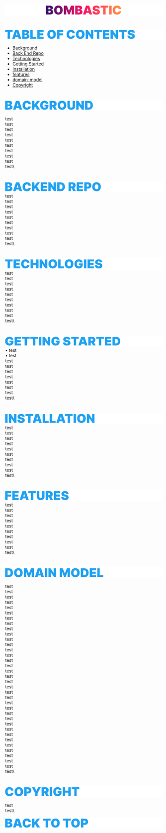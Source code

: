 <p id="bombastic"><p>

<!-- ![Bombastic](headers/inter-center-bombastic.png)  -->
![Bombastic](headers/inter-gradient-bombastic.png) 
#
![Table of Contents](headers/inter-toc.png) 

- [Background](#background) 
- [Back End Repo](#back-end-repo) 
- [Technologies](#technologies) 
- [Getting Started](#getting-started) 
- [Installation](#installation) 
- [features](#features) 
- [domain-model](#domain-model) 
- [Copyright](#copyright) 

#
<p id="background"><p>
<!-- For Table of Contents, anchor the banner image with corresponding p tag. -->

![Background](headers/inter-background.png) 

test\
test\
test\
test\
test\
test\
test\
test\
test\
test\
#
<p id="back-end-repo"><p>
<!-- For Table of Contents, anchor the banner image with corresponding p tag. -->

![Back End Repo](headers/inter-backend-repo.png) 
test\
test\
test\
test\
test\
test\
test\
test\
test\
test\
#
<p id="technologies"><p>
<!-- For Table of Contents, anchor the banner image with corresponding p tag. -->

![Technologies](headers/inter-technologies.png) 
test\
test\
test\
test\
test\
test\
test\
test\
test\
test\
#
<p id="getting-started"><p>
<!-- For Table of Contents, anchor the banner image with corresponding p tag. -->

![Getting Started](headers/inter-getting-started.png) 
• test\
• test\
test\
test\
test\
test\
test\
test\
test\
test\
#
<p id="installation"><p>
<!-- For Table of Contents, anchor the banner image with corresponding p tag. -->

![Installation](headers/inter-installation.png) 
test\
test\
test\
test\
test\
test\
test\
test\
test\
test\
#
<p id="features"><p>
<!-- For Table of Contents, anchor the banner image with corresponding p tag. -->

![Features](headers/inter-features.png) 
test\
test\
test\
test\
test\
test\
test\
test\
test\
test\
#
<p id="domain-model"><p>
<!-- For Table of Contents, anchor the banner image with corresponding p tag. -->

![Domain Model](headers/inter-domain-model.png) 

test\
test\
test\
test\
test\
test\
test\
test\
test\
test\
test\
test\
test\
test\
test\
test\
test\
test\
test\
test\
test\
test\
test\
test\
test\
test\
test\
test\
test\
test\
test\
test\
test\
test\
test\
test\
#
<p id="copyright"><p>
<!-- For Table of Contents, anchor the banner image with corresponding p tag. -->

![Copyright](headers/inter-copyright.png)  

test\
test\

<a href=#bombastic>![Back to Top](headers/inter-back-to-top.png)  










<!-- # Getting Started with Create React App

This project was bootstrapped with [Create React App](https://github.com/facebook/create-react-app).

## Available Scripts

In the project directory, you can run:

### `yarn start`

Runs the app in the development mode.\
Open [http://localhost:3000](http://localhost:3000) to view it in the browser.

The page will reload if you make edits.\
You will also see any lint errors in the console.

### `yarn test`

Launches the test runner in the interactive watch mode.\
See the section about [running tests](https://facebook.github.io/create-react-app/docs/running-tests) for more information.

### `yarn build`

Builds the app for production to the `build` folder.\
It correctly bundles React in production mode and optimizes the build for the best performance.

The build is minified and the filenames include the hashes.\
Your app is ready to be deployed!

See the section about [deployment](https://facebook.github.io/create-react-app/docs/deployment) for more information.

### `yarn eject`

**Note: this is a one-way operation. Once you `eject`, you can’t go back!**

If you aren’t satisfied with the build tool and configuration choices, you can `eject` at any time. This command will remove the single build dependency from your project.

Instead, it will copy all the configuration files and the transitive dependencies (webpack, Babel, ESLint, etc) right into your project so you have full control over them. All of the commands except `eject` will still work, but they will point to the copied scripts so you can tweak them. At this point you’re on your own.

You don’t have to ever use `eject`. The curated feature set is suitable for small and middle deployments, and you shouldn’t feel obligated to use this feature. However we understand that this tool wouldn’t be useful if you couldn’t customize it when you are ready for it.

## Learn More

You can learn more in the [Create React App documentation](https://facebook.github.io/create-react-app/docs/getting-started).

To learn React, check out the [React documentation](https://reactjs.org/).

### Code Splitting

This section has moved here: [https://facebook.github.io/create-react-app/docs/code-splitting](https://facebook.github.io/create-react-app/docs/code-splitting)

### Analyzing the Bundle Size

This section has moved here: [https://facebook.github.io/create-react-app/docs/analyzing-the-bundle-size](https://facebook.github.io/create-react-app/docs/analyzing-the-bundle-size)

### Making a Progressive Web App

This section has moved here: [https://facebook.github.io/create-react-app/docs/making-a-progressive-web-app](https://facebook.github.io/create-react-app/docs/making-a-progressive-web-app)

### Advanced Configuration

This section has moved here: [https://facebook.github.io/create-react-app/docs/advanced-configuration](https://facebook.github.io/create-react-app/docs/advanced-configuration)

### Deployment

This section has moved here: [https://facebook.github.io/create-react-app/docs/deployment](https://facebook.github.io/create-react-app/docs/deployment)

### `yarn build` fails to minify

This section has moved here: [https://facebook.github.io/create-react-app/docs/troubleshooting#npm-run-build-fails-to-minify](https://facebook.github.io/create-react-app/docs/troubleshooting#npm-run-build-fails-to-minify) -->